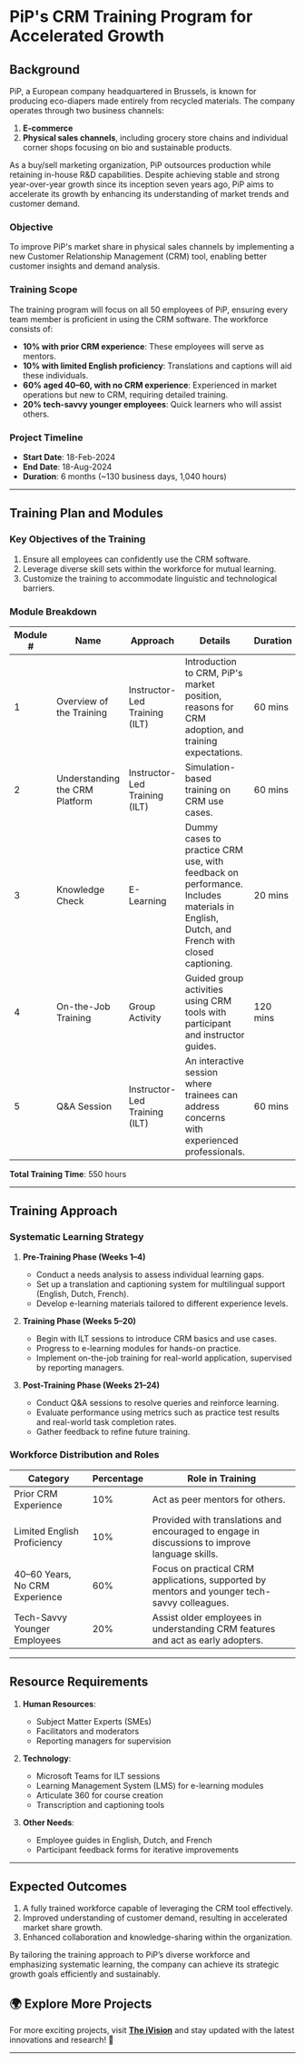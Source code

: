 # **PiP's CRM Training Program for Accelerated Growth**  

## **Background**  
PiP, a European company headquartered in Brussels, is known for producing eco-diapers made entirely from recycled materials. The company operates through two business channels:  
1. **E-commerce**  
2. **Physical sales channels**, including grocery store chains and individual corner shops focusing on bio and sustainable products.  

As a buy/sell marketing organization, PiP outsources production while retaining in-house R&D capabilities. Despite achieving stable and strong year-over-year growth since its inception seven years ago, PiP aims to accelerate its growth by enhancing its understanding of market trends and customer demand.  

### **Objective**  
To improve PiP's market share in physical sales channels by implementing a new Customer Relationship Management (CRM) tool, enabling better customer insights and demand analysis.  

### **Training Scope**  
The training program will focus on all 50 employees of PiP, ensuring every team member is proficient in using the CRM software. The workforce consists of:  
- **10% with prior CRM experience**: These employees will serve as mentors.  
- **10% with limited English proficiency**: Translations and captions will aid these individuals.  
- **60% aged 40–60, with no CRM experience**: Experienced in market operations but new to CRM, requiring detailed training.  
- **20% tech-savvy younger employees**: Quick learners who will assist others.  

### **Project Timeline**  
- **Start Date**: 18-Feb-2024  
- **End Date**: 18-Aug-2024  
- **Duration**: 6 months (~130 business days, 1,040 hours)  

---

## **Training Plan and Modules**  

### **Key Objectives of the Training**  
1. Ensure all employees can confidently use the CRM software.  
2. Leverage diverse skill sets within the workforce for mutual learning.  
3. Customize the training to accommodate linguistic and technological barriers.  

### **Module Breakdown**  

| **Module #** | **Name**                      | **Approach**                | **Details**                                                                                                                                                   | **Duration** | **Resources**                                                                                     |
|--------------|--------------------------------|-----------------------------|---------------------------------------------------------------------------------------------------------------------------------------------------------------|--------------|---------------------------------------------------------------------------------------------------|
| 1            | Overview of the Training      | Instructor-Led Training (ILT) | Introduction to CRM, PiP's market position, reasons for CRM adoption, and training expectations.                                                              | 60 mins      | SME, facilitator, Microsoft Teams, transcripts in Dutch & French                                  |
| 2            | Understanding the CRM Platform | Instructor-Led Training (ILT) | Simulation-based training on CRM use cases.                                                                                                                  | 60 mins      | SME, facilitator                                                                                  |
| 3            | Knowledge Check               | E-Learning                  | Dummy cases to practice CRM use, with feedback on performance. Includes materials in English, Dutch, and French with closed captioning.                        | 20 mins      | LMS, Articulate 360, graphic designer, SME                                                        |
| 4            | On-the-Job Training           | Group Activity              | Guided group activities using CRM tools with participant and instructor guides.                                                                                | 120 mins     | SMEs, reporting managers, facilitators                                                           |
| 5            | Q&A Session                   | Instructor-Led Training (ILT) | An interactive session where trainees can address concerns with experienced professionals.                                                                    | 60 mins      | Experienced professionals                                                                         |

**Total Training Time**: 550 hours  

---

## **Training Approach**  

### **Systematic Learning Strategy**  
1. **Pre-Training Phase (Weeks 1–4)**  
   - Conduct a needs analysis to assess individual learning gaps.  
   - Set up a translation and captioning system for multilingual support (English, Dutch, French).  
   - Develop e-learning materials tailored to different experience levels.  

2. **Training Phase (Weeks 5–20)**  
   - Begin with ILT sessions to introduce CRM basics and use cases.  
   - Progress to e-learning modules for hands-on practice.  
   - Implement on-the-job training for real-world application, supervised by reporting managers.  

3. **Post-Training Phase (Weeks 21–24)**  
   - Conduct Q&A sessions to resolve queries and reinforce learning.  
   - Evaluate performance using metrics such as practice test results and real-world task completion rates.  
   - Gather feedback to refine future training.  

### **Workforce Distribution and Roles**  

| **Category**                     | **Percentage** | **Role in Training**                                                                                       |
|----------------------------------|----------------|------------------------------------------------------------------------------------------------------------|
| Prior CRM Experience             | 10%            | Act as peer mentors for others.                                                                            |
| Limited English Proficiency      | 10%            | Provided with translations and encouraged to engage in discussions to improve language skills.              |
| 40–60 Years, No CRM Experience   | 60%            | Focus on practical CRM applications, supported by mentors and younger tech-savvy colleagues.               |
| Tech-Savvy Younger Employees     | 20%            | Assist older employees in understanding CRM features and act as early adopters.                            |

---

## **Resource Requirements**  

1. **Human Resources**:  
   - Subject Matter Experts (SMEs)  
   - Facilitators and moderators  
   - Reporting managers for supervision  

2. **Technology**:  
   - Microsoft Teams for ILT sessions  
   - Learning Management System (LMS) for e-learning modules  
   - Articulate 360 for course creation  
   - Transcription and captioning tools  

3. **Other Needs**:  
   - Employee guides in English, Dutch, and French  
   - Participant feedback forms for iterative improvements  

---

## **Expected Outcomes**  
1. A fully trained workforce capable of leveraging the CRM tool effectively.  
2. Improved understanding of customer demand, resulting in accelerated market share growth.  
3. Enhanced collaboration and knowledge-sharing within the organization.  

By tailoring the training approach to PiP’s diverse workforce and emphasizing systematic learning, the company can achieve its strategic growth goals efficiently and sustainably.  

## 🌍 Explore More Projects  
For more exciting  projects, visit **[The iVision](https://theivision.wordpress.com/)** and stay updated with the latest innovations and research! 🚀  

---
